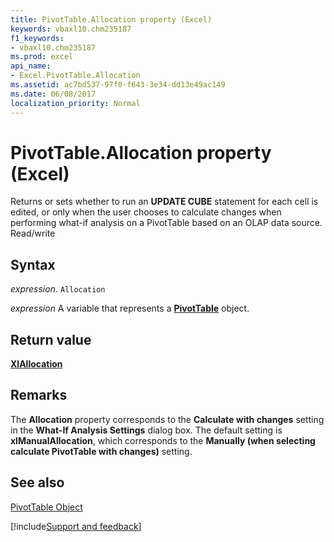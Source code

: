 ```yaml
---
title: PivotTable.Allocation property (Excel)
keywords: vbaxl10.chm235187
f1_keywords:
- vbaxl10.chm235187
ms.prod: excel
api_name:
- Excel.PivotTable.Allocation
ms.assetid: ac7bd537-97f0-f643-3e34-dd13e49ac149
ms.date: 06/08/2017
localization_priority: Normal
---
```



# PivotTable.Allocation property (Excel)

Returns or sets whether to run an  **UPDATE CUBE** statement for each cell is edited, or only when the user chooses to calculate changes when performing what-if analysis on a PivotTable based on an OLAP data source. Read/write


## Syntax

_expression_. `Allocation`

_expression_ A variable that represents a **[PivotTable](Excel.PivotTable.md)** object.


## Return value

 **[XlAllocation](Excel.XlAllocation.md)**


## Remarks

The  **Allocation** property corresponds to the **Calculate with changes** setting in the **What-If Analysis Settings** dialog box. The default setting is **xlManualAllocation**, which corresponds to the **Manually (when selecting calculate PivotTable with changes)** setting.


## See also


[PivotTable Object](Excel.PivotTable.md)

[!include[Support and feedback](~/includes/feedback-boilerplate.md)]